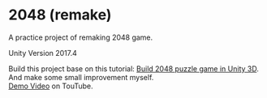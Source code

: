 # 2048 (remake)  
A practice project of remaking 2048 game.  
  
Unity Version 2017.4   
  
Build this project base on this tutorial: [Build 2048 puzzle game in Unity 3D](https://www.youtube.com/playlist?list=PL0cspzamL7Y6nOxSlxEfdoOTARXV67gHb).  
And make some small improvement myself.  
[Demo Video](https://youtu.be/ezpWMoKuafA) on TouTube.

